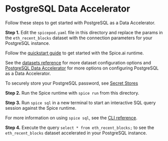 # PostgreSQL Data Accelerator

Follow these steps to get started with PostgreSQL as a Data Accelerator.

**Step 1.** Edit the `spicepod.yaml` file in this directory and replace the params in the `eth_recent_blocks` dataset with the connection parameters for your PostgreSQL instance.

Follow the [quickstart guide](https://docs.spiceai.org/getting-started) to get started with the Spice.ai runtime.

See the [datasets reference](https://docs.spiceai.org/reference/spicepod/datasets) for more dataset configuration options and [PostgreSQL Data Accelerator](https://docs.spiceai.org/data-accelerators/postgres) for more options on configuring PostgreSQL as a Data Accelerator.

To securely store your PostgreSQL password, see [Secret Stores](https://docs.spiceai.org/secret-stores)

**Step 2.** Run the Spice runtime with `spice run` from this directory.

**Step 3.** Run `spice sql` in a new terminal to start an interactive SQL query session against the Spice runtime.

For more information on using `spice sql`, see the [CLI reference](https://docs.spiceai.org/cli/reference/sql).

**Step 4.** Execute the query `select * from eth_recent_blocks;` to see the `eth_recent_blocks` dataset accelerated in your PostgreSQL instance.
